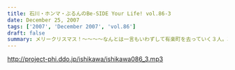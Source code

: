 ```yaml
---
title: 石川・ホンマ・ぶるんのBe-SIDE Your Life! vol.86-3
date: December 25, 2007
tags: ['2007', 'December 2007', 'vol.86']
draft: false
summary: メリークリスマス！〜〜〜〜なんとは一言もいわずして有楽町を去っていく３人。次回は、２００７年を締めくくるビーサイアワード開催となりますです！！↑ちょっと違うか・・・NAMAE
---
```


http://project-phi.ddo.jp/ishikawa/ishikawa086_3.mp3
